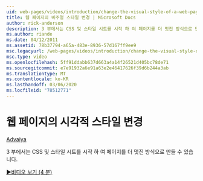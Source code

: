 ```yaml
---
uid: web-pages/videos/introduction/change-the-visual-style-of-a-web-page
title: 웹 페이지의 비주얼 스타일 변경 | Microsoft Docs
author: rick-anderson
description: 3 부에서는 CSS 및 스타일 시트를 시작 하 여 페이지를 더 멋진 방식으로 만들 수 있습니다.
ms.author: riande
ms.date: 04/12/2011
ms.assetid: 78b37794-a65a-483e-8936-57d167ff9ee9
msc.legacyurl: /web-pages/videos/introduction/change-the-visual-style-of-a-web-page
msc.type: video
ms.openlocfilehash: 5ff91ddabb637d663a4a14f26521d405bc78de71
ms.sourcegitcommit: e7e91932a6e91a63e2e46417626f39d6b244a3ab
ms.translationtype: MT
ms.contentlocale: ko-KR
ms.lasthandoff: 03/06/2020
ms.locfileid: "78512771"
---
```

# <a name="change-the-visual-style-of-a-web-page"></a>웹 페이지의 시각적 스타일 변경

[Advaiya](https://twitter.com/Advaiyasolns)

3 부에서는 CSS 및 스타일 시트를 시작 하 여 페이지를 더 멋진 방식으로 만들 수 있습니다.

[&#9654;비디오 보기 (4 분)](https://channel9.msdn.com/Blogs/ASP-NET-Site-Videos/change-the-visual-style-of-a-web-page)
